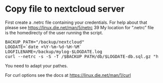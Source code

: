 # Copy file to nextcloud server
First create a .netrc file containing your credentials. For help about that please see https://linux.die.net/man/5/netrc 39
My location for “.netrc” file is the homedirecty of the user running the script.

<pre>
BACKUP_PATH="/backup/nextcloud"
LOGDATE=`date +%Y-%m-%d-%H-%M`
LOGFILENAME=/backup/mylog-$LOGDATE.log
curl --netrc -s -S -T /$BACKUP_PATH/db/$LOGDATE-db.sql.gz "https://your.cloud/remote.php/dav/files/<path-on-your-server>/" >> $LOGFILENAME && rm /$BACKUP_PATH/db/$LOGDATE-db.sql.gz
</pre>
You need to adapt your pathes.

For curl options see the docs at https://linux.die.net/man/1/curl
